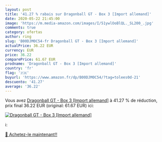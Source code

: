 ```yaml
---
layout: post
title: '41.27 % rabais sur Dragonball GT - Box 3 [Import allemand]'
date: 2020-05-22 21:45:00
image: 'https://m.media-amazon.com/images/I/51ywlOoBlQL._SL200_.jpg'
comments: true
category: ofertas
author: ring
slug: 'B00DJM0C54-fr Dragonball GT - Box 3 [Import allemand]'
actualPrice: 36.22 EUR
currency: EUR
price: 36.22
comparePrice: 61.67 EUR
prodname: 'Dragonball GT - Box 3 [Import allemand]'
country: 'fr'
flag: '🇫🇷'
buyurl: 'https://www.amazon.fr/dp/B00DJM0C54/?tag=tolees0d-21'
descuento: '41.27'
average: '36.22'
---
```


Vous avez [Dragonball GT - Box 3 [Import allemand]](https://www.amazon.fr/dp/B00DJM0C54/?tag=tolees0d-21)  à  41.27 % de réduction, prix final  36.22 EUR (original: 61.67 EUR) ici:

[![Dragonball GT - Box 3 [Import allemand]](https://m.media-amazon.com/images/I/51ywlOoBlQL._SL200_.jpg)](https://www.amazon.fr/dp/B00DJM0C54/?tag=tolees0d-21)

ℹ️:


[🛒 Achetez-le maintenant!!](https://www.amazon.fr/dp/B00DJM0C54/?tag=tolees0d-21)
